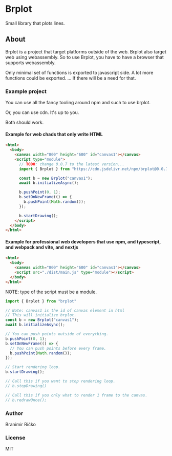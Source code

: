 # Brplot
Small library that plots lines.

## About
Brplot is a project that target platforms outside of the web.
Brplot also target web using webassembly.
So to use Brplot, you have to have a browser that supports webassembly.

Only minimal set of functions is exported to javascript side. A lot more functions could be exported.
... If there will be a need for that.


### Example project
You can use all the fancy tooling around npm and such to use brplot.

Or, you can use cdn. It's up to you.

Both should work.

#### Example for web chads that only write HTML

```html
<html>
  <body>
    <canvas width="800" height="600" id="canvas1"></canvas>
    <script type="module">
      // TODO: change 0.0.7 to the latest version...
      import { Brplot } from "https://cdn.jsdelivr.net/npm/brplot@0.0.7/index.js"

      const b = new Brplot("canvas1");
      await b.initializeAsync();

      b.pushPoint(0, 1);
      b.setOnNewFrame(() => {
        b.pushPoint(Math.random());
      });

      b.startDrawing();
    </script>
  </body>
</html>
```

#### Example for professional web developers that use npm, and typescript, and webpack and vite, and nextjs

```html
<html>
  <body>
    <canvas width="800" height="600" id="canvas1"></canvas>
    <script src="./dist/main.js" type="module"></script>
  </body>
</html>
```
NOTE: type of the script must be a module.

```javascript
import { Brplot } from "brplot"

// Note: canvas1 is the id of canvas element in html
// This will initialize brplot.
const b = new Brplot("canvas1");
await b.initializeAsync();

// You can push points outside of everything.
b.pushPoint(0, 1);
b.setOnNewFrame(() => {
  // You can push points before every frame.
  b.pushPoint(Math.random());
});

// Start rendering loop.
b.startDrawing();

// Call this if you want to stop rendering loop.
// b.stopDrawing()

// Call this if you only what to render 1 frame to the canvas.
// b.redrawOnce();
```

### Author
Branimir Ričko

### License
MIT
